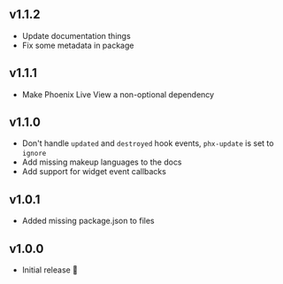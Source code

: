 ## v1.1.2

- Update documentation things
- Fix some metadata in package

## v1.1.1

- Make Phoenix Live View a non-optional dependency

## v1.1.0

- Don't handle `updated` and `destroyed` hook events, `phx-update` is set to `ignore`
- Add missing makeup languages to the docs
- Add support for widget event callbacks

## v1.0.1

- Added missing package.json to files

## v1.0.0

- Initial release 🎉
